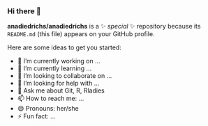 ### Hi there 👋


**anadiedrichs/anadiedrichs** is a ✨ _special_ ✨ repository because its `README.md` (this file) appears on your GitHub profile.

Here are some ideas to get you started:

- 🔭 I’m currently working on ...
- 🌱 I’m currently learning ...
- 👯 I’m looking to collaborate on ...
- 🤔 I’m looking for help with ...
- 💬 Ask me about Git, R, Rladies
- 📫 How to reach me: ...
- 😄 Pronouns: her/she
- ⚡ Fun fact: ...

